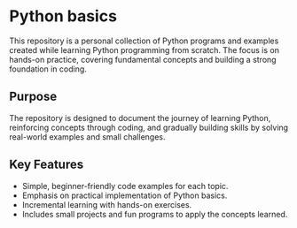 # Python basics

This repository is a personal collection of Python programs and examples created while learning Python programming from scratch. The focus is on hands-on practice, covering fundamental concepts and building a strong foundation in coding.

## Purpose
The repository is designed to document the journey of learning Python, reinforcing concepts through coding, and gradually building skills by solving real-world examples and small challenges.

## Key Features
* Simple, beginner-friendly code examples for each topic.
* Emphasis on practical implementation of Python basics.
* Incremental learning with hands-on exercises.
* Includes small projects and fun programs to apply the concepts learned.
